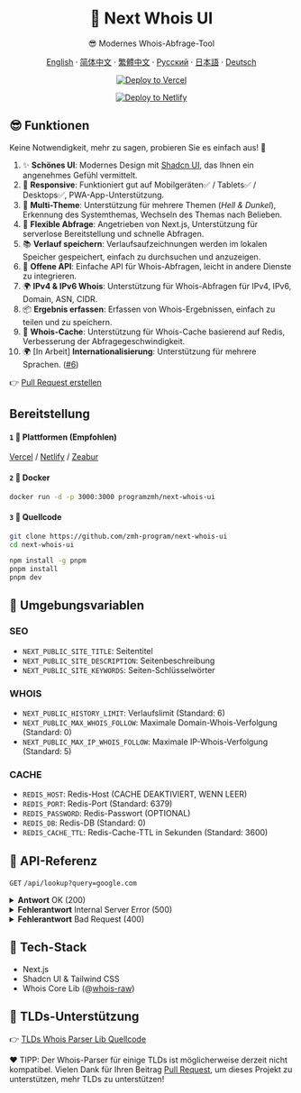 <div align="center">

# 🧪 Next Whois UI

😎 Modernes Whois-Abfrage-Tool

[English](README.md) · [简体中文](README_CN.md) · [繁體中文](README_TW.md) · [Русский](README_RU.md) · [日本語](README_JP.md) · [Deutsch](README_DE.md)

[![Deploy to Vercel](https://vercel.com/button)](https://vercel.com/import/project?template=https://github.com/zmh-program/next-whois-ui)

[![Deploy to Netlify](https://www.netlify.com/img/deploy/button.svg)](https://app.netlify.com/start/deploy?repository=https://github.com/zmh-program/next-whois-ui)

</div>

## 😎 Funktionen

Keine Notwendigkeit, mehr zu sagen, probieren Sie es einfach aus! 🥳

1. ✨ **Schönes UI**: Modernes Design mit [Shadcn UI](https://ui.shadcn.com), das Ihnen ein angenehmes Gefühl vermittelt.
2. 📱 **Responsive**: Funktioniert gut auf Mobilgeräten✅ / Tablets✅ / Desktops✅, PWA-App-Unterstützung.
3. 🌈 **Multi-Theme**: Unterstützung für mehrere Themen (*Hell & Dunkel*), Erkennung des Systemthemas, Wechseln des Themas nach Belieben.
4. 🚀 **Flexible Abfrage**: Angetrieben von Next.js, Unterstützung für serverlose Bereitstellung und schnelle Abfragen.
5. 📚 **Verlauf speichern**: Verlaufsaufzeichnungen werden im lokalen Speicher gespeichert, einfach zu durchsuchen und anzuzeigen.
6. 📡 **Offene API**: Einfache API für Whois-Abfragen, leicht in andere Dienste zu integrieren.
7. 🌍 **IPv4 & IPv6 Whois**: Unterstützung für Whois-Abfragen für IPv4, IPv6, Domain, ASN, CIDR.
8. 📦 **Ergebnis erfassen**: Erfassen von Whois-Ergebnissen, einfach zu teilen und zu speichern.
9. 📡 **Whois-Cache**: Unterstützung für Whois-Cache basierend auf Redis, Verbesserung der Abfragegeschwindigkeit.
10. 🌍 [In Arbeit] **Internationalisierung**: Unterstützung für mehrere Sprachen. ([#6](https://github.com/zmh-program/next-whois-ui/issues/6))

👉 [Pull Request erstellen](https://github.com/zmh-program/next-whois-ui/pulls)

## Bereitstellung

#### `1` 🚀 Plattformen (Empfohlen)

[Vercel](https://vercel.com/import/project?template=https://github.com/zmh-program/next-whois-ui) / [Netlify](https://app.netlify.com/start/deploy?repository=https://github.com/zmh-program/next-whois-ui) / [Zeabur](https://zeabur.com/templates/UHCCCT)

#### `2` 🐳 Docker

```bash
docker run -d -p 3000:3000 programzmh/next-whois-ui
```

#### `3` 🔨 Quellcode

```bash
git clone https://github.com/zmh-program/next-whois-ui
cd next-whois-ui

npm install -g pnpm
pnpm install
pnpm dev
```

## 📏 Umgebungsvariablen

### SEO

- `NEXT_PUBLIC_SITE_TITLE`: Seitentitel
- `NEXT_PUBLIC_SITE_DESCRIPTION`: Seitenbeschreibung
- `NEXT_PUBLIC_SITE_KEYWORDS`: Seiten-Schlüsselwörter

### WHOIS

- `NEXT_PUBLIC_HISTORY_LIMIT`: Verlaufslimit (Standard: 6)
- `NEXT_PUBLIC_MAX_WHOIS_FOLLOW`: Maximale Domain-Whois-Verfolgung (Standard: 0)
- `NEXT_PUBLIC_MAX_IP_WHOIS_FOLLOW`: Maximale IP-Whois-Verfolgung (Standard: 5)

### CACHE

- `REDIS_HOST`: Redis-Host (CACHE DEAKTIVIERT, WENN LEER)
- `REDIS_PORT`: Redis-Port (Standard: 6379)
- `REDIS_PASSWORD`: Redis-Passwort (OPTIONAL)
- `REDIS_DB`: Redis-DB (Standard: 0)
- `REDIS_CACHE_TTL`: Redis-Cache-TTL in Sekunden (Standard: 3600)

## 📝 API-Referenz

`GET` `/api/lookup?query=google.com`

<details>
<summary><strong>Antwort</strong> OK (200)</summary>

```json
{
  "time": 1.547,
  "status": true,
  "cached": false,
  "result": {
    "domain": "GOOGLE.COM",
    "registrar": "MarkMonitor Inc.",
    "registrarURL": "http://www.markmonitor.com",
    "ianaId": "292",
    "whoisServer": "whois.markmonitor.com",
    "updatedDate": "2019-09-09T15:39:04.000Z",
    "creationDate": "1997-09-15T04:00:00.000Z",
    "expirationDate": "2028-09-14T04:00:00.000Z",
    "status": [
      {
        "status": "clientDeleteProhibited",
        "url": "https://icann.org/epp#clientDeleteProhibited"
      },
      {
        "status": "clientTransferProhibited",
        "url": "https://icann.org/epp#clientTransferProhibited"
      },
      {
        "status": "clientUpdateProhibited",
        "url": "https://icann.org/epp#clientUpdateProhibited"
      },
      {
        "status": "serverDeleteProhibited",
        "url": "https://icann.org/epp#serverDeleteProhibited"
      },
      {
        "status": "serverTransferProhibited",
        "url": "https://icann.org/epp#serverTransferProhibited"
      },
      {
        "status": "serverUpdateProhibited",
        "url": "https://icann.org/epp#serverUpdateProhibited"
      }
    ],
    "nameServers": [
      "NS1.GOOGLE.COM",
      "NS2.GOOGLE.COM",
      "NS3.GOOGLE.COM",
      "NS4.GOOGLE.COM"
    ],
    "registrantOrganization": "Unknown",
    "registrantProvince": "Unknown",
    "registrantCountry": "Unknown",
    "registrantPhone": "+1 2086851750",
    "registrantEmail": "Unknown",
    "rawWhoisContent": "..."
  }
}
```

</details>

<details>
<summary><strong>Fehlerantwort</strong> Internal Server Error (500)</summary>

```json
{
  "time": 0.609,
  "status": false,
  "error": "No match for domain google.notfound (e.g. domain is not registered)"
}
```

</details>

<details>
<summary><strong>Fehlerantwort</strong> Bad Request (400)</summary>

```json
{
  "time": -1,
  "status": false,
  "error": "Query is required"
}
```

</details>

## 🧠 Tech-Stack

- Next.js
- Shadcn UI & Tailwind CSS
- Whois Core Lib (@[whois-raw](https://www.npmjs.com/package/whois-raw))

## 💪 TLDs-Unterstützung

👉 [TLDs Whois Parser Lib Quellcode](./src/lib/whois/lib.ts)

❤ TIPP: Der Whois-Parser für einige TLDs ist möglicherweise derzeit nicht kompatibel. Vielen Dank für Ihren Beitrag [Pull Request](https://github.com/zmh-program/next-whois-ui/pulls), um dieses Projekt zu unterstützen, mehr TLDs zu unterstützen!

